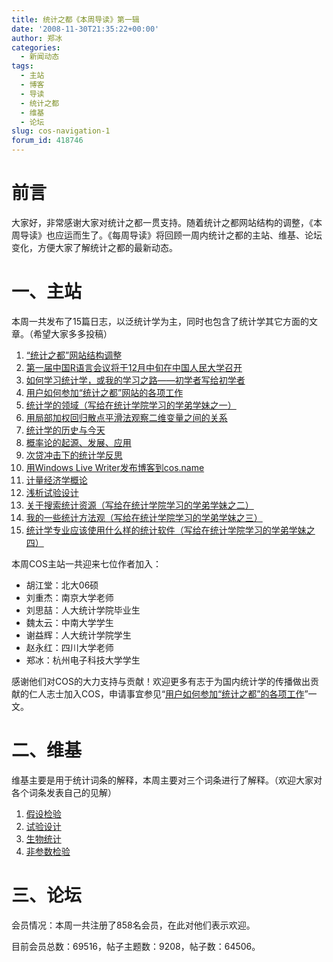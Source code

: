 ```yaml
---
title: 统计之都《本周导读》第一辑
date: '2008-11-30T21:35:22+00:00'
author: 郑冰
categories:
  - 新闻动态
tags:
  - 主站
  - 博客
  - 导读
  - 统计之都
  - 维基
  - 论坛
slug: cos-navigation-1
forum_id: 418746
---
```


# 前言

大家好，非常感谢大家对统计之都一贯支持。随着统计之都网站结构的调整，《本周导读》也应运而生了。《每周导读》将回顾一周内统计之都的主站、维基、论坛变化，方便大家了解统计之都的最新动态。<!--more-->

# 一、主站

本周一共发布了15篇日志，以泛统计学为主，同时也包含了统计学其它方面的文章。（希望大家多多投稿）

  1. [“统计之都”网站结构调整](/2008/11/cos-restructured/)
  2. [第一届中国R语言会议将于12月中旬在中国人民大学召开](/2008/11/r-conference-notice/)
  3. [如何学习统计学，或我的学习之路——初学者写给初学者](/2008/11/how-to-learn-statistics-by-jthu/)
  4. [用户如何参加“统计之都”网站的各项工作](/2008/11/how-to-work-with-cos/)
  5. [统计学的领域（写给在统计学院学习的学弟学妹之一）](/2008/11/domain-of-statistics-by-yihui/)
  6. [用局部加权回归散点平滑法观察二维变量之间的关系](/2008/11/lowess-to-explore-bivariate-correlation-by-yihui/)
  7. [统计学的历史与今天](/2008/11/statistics-history-and-today/)
  8. [概率论的起源、发展、应用](/2008/11/probability-theory-origin-development-application/)
  9. [次贷冲击下的统计学反思](/2008/11/subprimestat/)
 10. [用Windows Live Writer发布博客到cos.name](/2008/11/windows-live-writer-blog-to-cos-name/)
 11. [计量经济学概论](/2008/11/an-introduction-to-econometrics/)
 12. [浅析试验设计](/2008/11/experiment-design/)
 13. [关于搜索统计资源（写给在统计学院学习的学弟学妹之二）](/2008/11/how-to-search-for-statistics-resources/)
 14. [我的一些统计方法观（写给在统计学院学习的学弟学妹之三）](/2008/11/outlook-on-statistical-methods/)
 15. [统计学专业应该使用什么样的统计软件（写给在统计学院学习的学弟学妹之四）](/2008/11/which-statistical-software-should-we-use/)

本周COS主站一共迎来七位作者加入：

  * 胡江堂：北大06硕
  * 刘重杰：南京大学老师
  * 刘思喆：人大统计学院毕业生
  * 魏太云：中南大学学生
  * 谢益辉：人大统计学院学生
  * 赵永红：四川大学老师
  * 郑冰：杭州电子科技大学学生

感谢他们对COS的大力支持与贡献！欢迎更多有志于为国内统计学的传播做出贡献的仁人志士加入COS，申请事宜参见“[用户如何参加“统计之都”的各项工作](/2008/11/how-to-work-with-cos/ "用户如何参加“统计之都”的各项工作")”一文。

# 二、维基

维基主要是用于统计词条的解释，本周主要对三个词条进行了解释。（欢迎大家对各个词条发表自己的见解）

  1. [假设检验](https://cos.name/wiki/htest/start)
  2. [试验设计](https://cos.name/wiki/doe/start)
  3. [生物统计](https://cos.name/wiki/biostat/start)
  4. [非参数检验](https://cos.name/wiki/nonparametric/start)

# 三、论坛

会员情况：本周一共注册了858名会员，在此对他们表示欢迎。

目前会员总数：69516，帖子主题数：9208，帖子数：64506。
